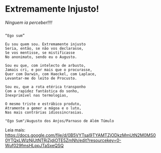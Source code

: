 # Extremamente Injusto!
_Ninguem ia perceber!!!!_

```

“Ego sum”

Eu sou quem sou. Extremamente injusto
Seria, então, se não vos declarasse,
Se vos mentisse, se mistificasse
No anonimato, sendo eu o Augusto.

Sou eu que, com intelecto de arbusto,
Jamais cri, e por mais que o procurasse,
Quer com Darwin, com Haeckel, com Laplace,
Levantar-me do leito de Procusto.

Sou eu, que a rota etérica transponho
Com a rapidez fantástica do sonho,
Inexprimível nas termologias,

O mesmo triste e estrábico produto,
Atramente a gemer a mágoa e o luto,
Nas mais contrárias idiossincrasias.

"Ego Sum"/Augusto dos Anjos/Parnaso de Além Túmulo
```

Leia mais:  <br>
https://docs.google.com/file/d/0B5VYTsal9TYAMTZjODkzMmUtN2M0MS00YTQxLWIzNjUtNTRjZjdiOTE5ZmNh/edit?resourcekey=0-Wuf029fmsHLppJTaSxeQSQ
